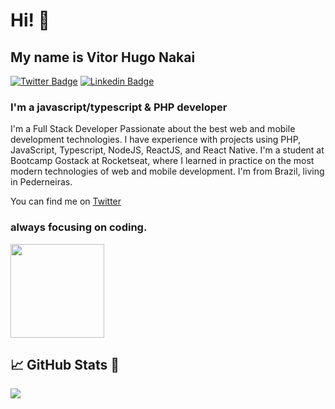# Hi! :wave:
## My name is Vitor Hugo Nakai
 [![Twitter Badge](https://img.shields.io/badge/-@vhnakai-6633cc?style=flat-square&labelColor=6633cc&logo=twitter&logoColor=white&link=https://twitter.com/vhnakai)](https://twitter.com/vhnakai) 
[![Linkedin Badge](https://img.shields.io/badge/-Vitor%20Hugo%20Nakai-6633cc?style=flat-square&logo=Linkedin&logoColor=white&link=https://www.linkedin.com/in/vitor-hugo-nakai/)](https://www.linkedin.com/in/vitor-hugo-nakai/) 
### I'm a javascript/typescript & PHP developer

I'm a Full Stack Developer Passionate about the best web and mobile development technologies. I have experience with projects using PHP, JavaScript, Typescript, NodeJS, ReactJS, and React Native. I'm a student at Bootcamp Gostack at Rocketseat, where I learned in practice on the most modern technologies of web and mobile development.
I'm from Brazil, living in Pederneiras.

You can find me on  <a href="https://twitter.com/vhnakai">Twitter</a>

### always focusing on coding.

 <img  src="https://media1.tenor.com/images/d737faef15d4e979a385cdb1e540c8ef/tenor.gif?itemid=13247664" width="150px"/>

## &#x1f4c8; GitHub Stats 🔭


<a href="https://github.com/vhnakai/vhnakai">
  <img align="center" src="https://github-readme-stats.vercel.app/api/top-langs/?username=vhnakai&hide=java,html,php,css&title_color=ffffff&text_color=c9cacc&icon_color=2bbc8a&bg_color=1d1f21" />
</a>



<!--
**vhnakai/vhnakai** is a ✨ _special_ ✨ repository because its `README.md` (this file) appears on your GitHub profile.

Here are some ideas to get you started:

- 🔭 I’m currently working on ...
- 🌱 I’m currently learning ...
- 👯 I’m looking to collaborate on ...
- 🤔 I’m looking for help with ...
- 💬 Ask me about ...
- 📫 How to reach me: ...
- 😄 Pronouns: ...
- ⚡ Fun fact: ...
-->
